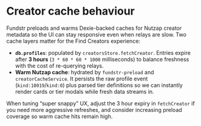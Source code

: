 # Creator cache behaviour

Fundstr preloads and warms Dexie-backed caches for Nutzap creator metadata so the UI can stay responsive even when relays are slow. Two cache layers matter for the Find Creators experience:

- **`db.profiles`**: populated by `creatorsStore.fetchCreator`. Entries expire after **3 hours** (`3 * 60 * 60 * 1000` milliseconds) to balance freshness with the cost of re-querying relays.
- **Warm Nutzap cache**: hydrated by `fundstr-preload` and `creatorCacheService`. It persists the raw profile event (`kind:10019`/`kind:0`) plus parsed tier definitions so we can instantly render cards or tier modals while fresh data streams in.

When tuning “super snappy” UX, adjust the 3 hour expiry in `fetchCreator` if you need more aggressive refreshes, and consider increasing preload coverage so warm cache hits remain high.
